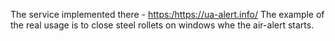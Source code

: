 The service implemented there - [https:/](https://ua-alert.info/)https://ua-alert.info/
The example of the real usage is to close steel rollets on windows whe the air-alert starts.
